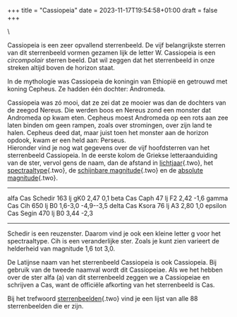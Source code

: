 +++
title = "Cassiopeia"
date = 2023-11-17T19:54:58+01:00
draft = false
+++

\

Cassiopeia is een zeer opvallend sterrenbeeld. De vijf belangrijkste
sterren van dit sterrenbeeld vormen gezamen lijk de letter W. Cassiopeia
is een *circompolair* sterren beeld. Dat wil zeggen dat het sterrenbeeld
in onze streken altijd boven de horizon staat.

In de mythologie was Cassiopeia de koningin van Ethiopië en getrouwd met
koning Cepheus. Ze hadden één dochter: Andromeda.

Cassiopeia was zó mooi, dat ze zei dat ze mooier was dan de dochters van
de zeegod Nereus. Die werden boos en Nereus zond een monster dat
Andromeda op kwam eten. Cepheus moest Andromeda op een rots aan zee
laten binden om geen rampen, zoals over stromingen, over zijn land te
halen. Cepheus deed dat, maar juist toen het monster aan de horizon
opdook, kwam er een held aan: Perseus.\
Hieronder vind je nog wat gegevens over de vijf hoofdsterren van het
sterrenbeeld Cassiopeia. In de eerste kolom de Griekse letteraanduiding
van de ster, vervol gens de naam, dan de afstand in
[lichtjaar](lichtjaar.html){.two}, het
[spectraaltype](spectraa.html){.two}, de [schijnbare
magnitude](magnitude.html){.two} en de [absolute
magnitude](absolute.html){.two}.

  ------------- --------- -------- ----- --------- ------------
  alfa Cas      Schedir   163 lj   gK0   2,47      0,1
  beta Cas      Caph      47 lj    F2    2,42      -1,6
  gamma Cas     Cih       650 lj   B0    1,6-3,0   -4,9\--3,5
  delta Cas     Ksora     76 lj    A3    2,80      1,0
  epsilon Cas   Segin     470 lj   B0    3,44      -2,3
  ------------- --------- -------- ----- --------- ------------

Schedir is een reuzenster. Daarom vind je ook een kleine letter g voor
het spectraaltype. Cih is een veranderlijke ster. Zoals je kunt zien
varieert de helderheid van magnitude 1,6 tot 3,0.

De Latijnse naam van het sterrenbeeld Cassiopeia is ook Cassiopeia. Bij
gebruik van de tweede naamval wordt dit Cassiopeiae. Als we het hebben
over de ster alfa (a) van dit sterrenbeeld zeggen we a Cassiopeiae en
schrijven a Cas, want de officiële afkorting van het sterrenbeeld is
Cas.

Bij het trefwoord [sterrenbeelden](sterrenb.html){.two} vind je een
lijst van alle 88 sterrenbeelden die er zijn.
